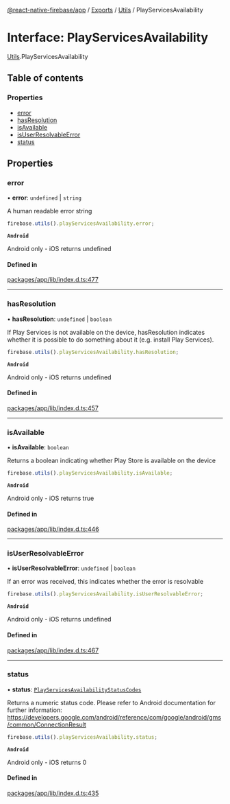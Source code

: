 [@react-native-firebase/app](../README.md) / [Exports](../modules.md) / [Utils](../modules/Utils.md) / PlayServicesAvailability

# Interface: PlayServicesAvailability

[Utils](../modules/Utils.md).PlayServicesAvailability

## Table of contents

### Properties

- [error](Utils.PlayServicesAvailability.md#error)
- [hasResolution](Utils.PlayServicesAvailability.md#hasresolution)
- [isAvailable](Utils.PlayServicesAvailability.md#isavailable)
- [isUserResolvableError](Utils.PlayServicesAvailability.md#isuserresolvableerror)
- [status](Utils.PlayServicesAvailability.md#status)

## Properties

### error

• **error**: `undefined` \| `string`

A human readable error string

```js
firebase.utils().playServicesAvailability.error;
```

**`Android`**

Android only - iOS returns undefined

#### Defined in

[packages/app/lib/index.d.ts:477](https://github.com/invertase/react-native-firebase/blob/c9b695aa8/packages/app/lib/index.d.ts#L477)

___

### hasResolution

• **hasResolution**: `undefined` \| `boolean`

If Play Services is not available on the device, hasResolution indicates
whether it is possible to do something about it (e.g. install Play Services).

```js
firebase.utils().playServicesAvailability.hasResolution;
```

**`Android`**

Android only - iOS returns undefined

#### Defined in

[packages/app/lib/index.d.ts:457](https://github.com/invertase/react-native-firebase/blob/c9b695aa8/packages/app/lib/index.d.ts#L457)

___

### isAvailable

• **isAvailable**: `boolean`

Returns a boolean indicating whether Play Store is available on the device

```js
firebase.utils().playServicesAvailability.isAvailable;
```

**`Android`**

Android only - iOS returns true

#### Defined in

[packages/app/lib/index.d.ts:446](https://github.com/invertase/react-native-firebase/blob/c9b695aa8/packages/app/lib/index.d.ts#L446)

___

### isUserResolvableError

• **isUserResolvableError**: `undefined` \| `boolean`

If an error was received, this indicates whether the error is resolvable

```js
firebase.utils().playServicesAvailability.isUserResolvableError;
```

**`Android`**

Android only - iOS returns undefined

#### Defined in

[packages/app/lib/index.d.ts:467](https://github.com/invertase/react-native-firebase/blob/c9b695aa8/packages/app/lib/index.d.ts#L467)

___

### status

• **status**: [`PlayServicesAvailabilityStatusCodes`](../enums/Utils.PlayServicesAvailabilityStatusCodes.md)

Returns a numeric status code. Please refer to Android documentation
for further information:
https://developers.google.com/android/reference/com/google/android/gms/common/ConnectionResult

```js
firebase.utils().playServicesAvailability.status;
```

**`Android`**

Android only - iOS returns 0

#### Defined in

[packages/app/lib/index.d.ts:435](https://github.com/invertase/react-native-firebase/blob/c9b695aa8/packages/app/lib/index.d.ts#L435)
